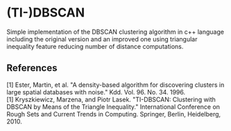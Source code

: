 # (TI-)DBSCAN

Simple implementation of the DBSCAN clustering algorithm in c++ language including the original version and an improved one using triangular inequality feature reducing number of distance computations.

## References
<a id="1">[1]</a> 
Ester, Martin, et al. "A density-based algorithm for discovering clusters in large spatial databases with noise." Kdd. Vol. 96. No. 34. 1996.<br>
<a id="2">[1]</a> Kryszkiewicz, Marzena, and Piotr Lasek. "TI-DBSCAN: Clustering with DBSCAN by Means of the Triangle Inequality." International Conference on Rough Sets and Current Trends in Computing. Springer, Berlin, Heidelberg, 2010.
 
